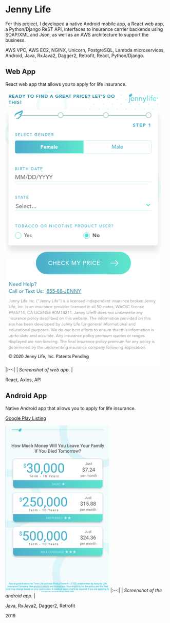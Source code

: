 # Jenny Life

For this project, I developed a native Android mobile app, a React web app, a Python/Django ReST API, interfaces to insurance carrier backends using SOAP/XML and Json, as well as an AWS architecture to support the business.

AWS VPC, AWS EC2, NGINX, Unicorn, PostgreSQL, Lambda microservices, Android, Java, RxJava2, Dagger2, Retrofit, React, Python/Django.

## Web App

React web app that allows you to apply for life insurance.

![Website](images/jennylife-web.png)
|:--:| 
| *Screenshot of web app.* |

React, Axios, API

## Android App

Native Android app that allows you to apply for life insurance.

[Google Play Listing](https://play.google.com/store/apps/details?id=com.jennylife.jennylife&hl=en_US)

![Android App](images/jennylife-android.png)
|:--:|
| *Screenshot of the android app.* |

Java, RxJava2, Dagger2, Retrofit  

2019
